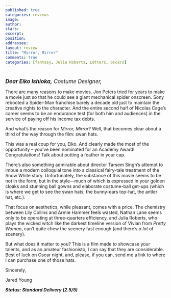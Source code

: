 ```yaml
---
published: true
categories: reviews
image:
author: 
stars: 
excerpt: 
position: 
addressee: 
layout: review
title: "Mirror, Mirror"
comments: true
categories: [fantasy, Julia Roberts, Letters, oscars]
---
```

<div><p><span class="full-image-block ssNonEditable"><span><a href="/letters/2013/1/22/mirror-mirror.html"><img src="http://static.squarespace.com/static/5005f6bcc4aa41161b33e89e/5329cf1fe4b07c068ebf74de/5329cf1fe4b07c068ebf779b/1358891922537/mirror-mirror.jpg" alt="" /></a></span></span></p>
<p><span style="font-size:120%;"><em><strong>Dear Eiko Ishioka,</strong> Costume Designer,&nbsp;</em></span></p>
<p>There are many reasons to make movies. Jon Peters tried for years to make a movie just so that he could see a giant mechanical spider onscreen. Sony rebooted a Spider-Man franchise barely a decade old just to maintain the creative rights to the character. And the entire second half of Nicolas Cage&rsquo;s career seems to be an endurance test (for both him and audiences) in the service of paying off his income tax debts.&nbsp;</p>
<p>And what&rsquo;s the reason for <em>Mirror, Mirror</em>? Well, that becomes clear about a third of the way through the film: swan hats.</p>
<p>This was a real coup for you, Eiko. And clearly made the most of the opportunity &ndash; you&rsquo;ve been nominated for an Academy Award! Congratulations! Talk about putting a feather in your cap.</p>
<p>There&rsquo;s also something admirable about director Tarsem Singh&rsquo;s attempt to imbue a modern colloquial tone into a classical fairy-tale treatment of the Snow White story. Unfortunately, the substance of this movie seems to be not in the form, but in the style&mdash;much of which is expressed in your golden cloaks and stunning ball gowns and elaborate costume-ball get-ups (which is where we get to see the swan hats, the bunny-ears top-hat, the antler hat, etc.).</p>
<p>That focus on aesthetics, while pleasant, comes with a price. The chemistry between Lily Collins and Armie Hammer feels wasted, Nathan Lane seems only to be operating at three-quarters efficiency, and Julia Roberts, who plays the wicked witch like the darkest timeline version of Vivian from <em>Pretty Woman</em>, can&rsquo;t quite chew the scenery fast enough (and there&rsquo;s <em>a lot</em> of scenery).&nbsp;</p>
<p>But what does it matter to you? This is a film made to showcase your talents, and as an amateur fashionisto, I can say that they are considerable. Best of luck on Oscar night, and, please, if you can, send me a link to where I can purchase one of those hats. &nbsp;</p>
<p>Sincerely,&nbsp;</p>
<p>Jared Young</p>
<p><strong><em>Status: Standard Delivery (2.5/5)</em></strong></p>
<div><strong><em><br /></em></strong></div></div>
